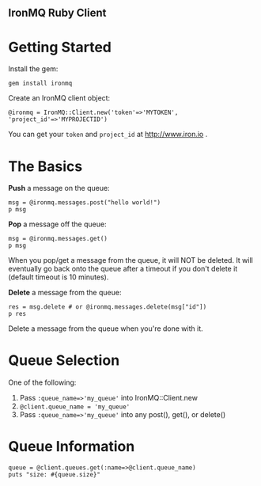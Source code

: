 IronMQ Ruby Client
-------------

Getting Started
==============

Install the gem:

    gem install ironmq

Create an IronMQ client object:

    @ironmq = IronMQ::Client.new('token'=>'MYTOKEN', 'project_id'=>'MYPROJECTID')

You can get your `token` and `project_id` at http://www.iron.io .


The Basics
=========

**Push** a message on the queue:

    msg = @ironmq.messages.post("hello world!")
    p msg

**Pop** a message off the queue:

    msg = @ironmq.messages.get()
    p msg

When you pop/get a message from the queue, it will NOT be deleted. It will eventually go back onto the queue after
a timeout if you don't delete it (default timeout is 10 minutes).

**Delete** a message from the queue:

    res = msg.delete # or @ironmq.messages.delete(msg["id"])
    p res

Delete a message from the queue when you're done with it.

Queue Selection
===============

One of the following:

1. Pass `:queue_name=>'my_queue'` into IronMQ::Client.new
1. `@client.queue_name = 'my_queue'`
1. Pass `:queue_name=>'my_queue'` into any post(), get(), or delete()

Queue Information
=================

    queue = @client.queues.get(:name=>@client.queue_name)
    puts "size: #{queue.size}"

 